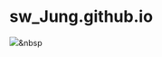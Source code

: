 # sw_Jung.github.io

<img src="https://img.shields.io/badge/Python-3766AB?style=flat-square&logo=Python&logoColor=white"/></a>&nbsp 
